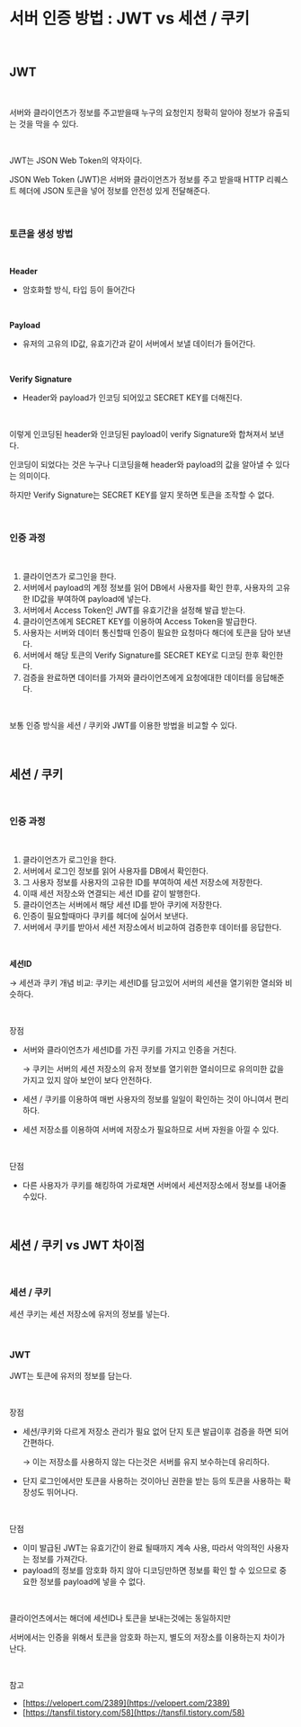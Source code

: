 # 서버 인증 방법 : JWT vs 세션 / 쿠키

<br>

## JWT

<br>

서버와 클라이언츠가 정보를 주고받을때 누구의 요청인지 정확히 알아야 정보가 유출되는 것을 막을 수 있다.

<br>

JWT는 JSON Web Token의 약자이다.

JSON Web Token (JWT)은 서버와 클라이언츠가 정보를 주고 받을때 HTTP 리퀘스트 헤더에 JSON 토큰을 넣어 정보를 안전성 있게 전달해준다.

<br>

### 토큰을 생성 방법

<br>

**Header**

- 암호화할 방식, 타입 등이 들어간다

<br>

**Payload**

- 유저의 고유의 ID값, 유효기간과 같이 서버에서 보낼 데이터가 들어간다.

<br>

**Verify Signature**

- Header와 payload가 인코딩 되어있고 SECRET KEY를 더해진다.

<br>

이렇게 인코딩된 header와 인코딩된 payload이 verify Signature와 합쳐져서 보낸다.

인코딩이 되었다는 것은 누구나 디코딩을해 header와 payload의 값을 알아낼 수 있다는 의미이다.

하지만 Verify Signature는 SECRET KEY를 알지 못하면 토큰을 조작할 수 없다.

<br>

### 인증 과정

<br>

1. 클라이언츠가 로그인을 한다.
2. 서버에서 payload의 계정 정보를 읽어 DB에서 사용자를 확인 한후, 사용자의 고유한 ID값을 부여하여 payload에 넣는다.
3. 서버에서 Access Token인 JWT를 유효기간을 설정해 발급 받는다.
4. 클라이언츠에게 SECRET KEY를 이용하여 Access Token을 발급한다.
5. 사용자는 서버와 데이터 통신할때 인증이 필요한 요청마다 해더에 토큰을 담아 보낸다.
6. 서버에서 해당 토큰의 Verify Signature를 SECRET KEY로 디코딩 한후 확인한다.
7. 검증을 완료하면 데이터를 가져와 클라이언츠에게 요청에대한 데이터를 응답해준다.

<br>

보통 인증 방식을 세션 / 쿠키와 JWT를 이용한 방법을 비교할 수 있다.

<br>

## 세션 / 쿠키

<br>

### 인증 과정

<br>

1. 클라이언츠가 로그인을 한다.
2. 서버에서 로그인 정보를 읽어 사용자를 DB에서 확인한다.
3. 그 사용자 정보를 사용자의 고유한 ID를 부여하여 세션 저장소에 저장한다.
4. 이때 세션 저장소와 연결되는 세션 ID를 같이 발행한다.
5. 클라이언츠는 서버에서 해당 세션 ID를 받아 쿠키에 저장한다.
6. 인증이 필요할때마다 쿠키를 헤더에 실어서 보낸다.
7. 서버에서 쿠키를 받아서 세션 저장소에서 비교하여 검증한후 데이터를 응답한다.

<br>

**세션ID**

→ 세션과 쿠키 개념 비교: 쿠키는 세션ID를 담고있어 서버의 세션을 열기위한 열쇠와 비슷하다.

<br>

장점

- 서버와 클라이언츠가 세션ID를 가진 쿠키를 가지고 인증을 거친다.

  → 쿠키는 서버의 세션 저장소의 유저 정보를 열기위한 열쇠이므로 유의미한 값을 가지고 있지 않아 보안이 보다 안전하다.

- 세션 / 쿠키를 이용하여 매번 사용자의 정보를 일일이 확인하는 것이 아니여서 편리하다.
- 세션 저장소를 이용하여 서버에 저장소가 필요하므로 서버 자원을 아낄 수 있다.

<br>

단점

- 다른 사용자가 쿠키를 해킹하여 가로채면 서버에서 세션저장소에서 정보를 내어줄수있다.

<br>

## 세션 / 쿠키 vs JWT 차이점

<br>

### 세션 / 쿠키

세션 쿠키는 세션 저장소에 유저의 정보를 넣는다.

<br>

### JWT

JWT는 토큰에 유저의 정보를 담는다.

<br>

장점

- 세션/쿠키와 다르게 저장소 관리가 필요 없어 단지 토큰 발급이후 검증을 하면 되어 간편하다.

  → 이는 저장소를 사용하지 않는 다는것은 서버를 유지 보수하는데 유리하다.

- 단지 로그인에서만 토큰을 사용하는 것이아닌 권한을 받는 등의 토큰을 사용하는 확장성도 뛰어나다.

<br>

단점

- 이미 발급된 JWT는 유효기간이 완료 될때까지 계속 사용, 따라서 악의적인 사용자는 정보를 가져간다.
- payload의 정보를 암호화 하지 않아 디코딩만하면 정보를 확인 할 수 있으므로 중요한 정보를 payload에 넣을 수 없다.

<br>

클라이언츠에서는 해더에 세션ID나 토큰을 보내는것에는 동일하지만

서버에서는 인증을 위해서 토큰을 암호화 하는지, 별도의 저장소를 이용하는지 차이가 난다.

<br>

참고

- [https://velopert.com/2389](https://velopert.com/2389)
- [https://tansfil.tistory.com/58](https://tansfil.tistory.com/58)
